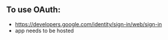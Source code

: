 

## To use OAuth:
- https://developers.google.com/identity/sign-in/web/sign-in
- app needs to be hosted